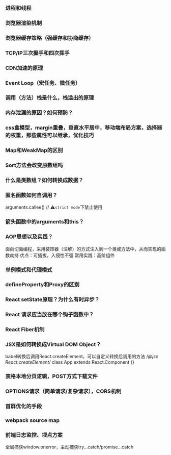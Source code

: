 ### 进程和线程

### 浏览器渲染机制

### 浏览器缓存策略（强缓存和协商缓存）

### TCP/IP三次握手和四次挥手

### CDN加速的原理

### Event Loop（宏任务、微任务）

### 调用（方法）栈是什么，栈溢出的原理

### 内存泄漏的原因？如何预防？

### css盒模型，margin重叠，垂直水平居中，移动端布局方案，选择器的权重，那些属性可以继承，优化技巧

### Map和WeakMap的区别

### Sort方法会改变原数组吗

### 什么是类数组？如何转换成数据？

### 匿名函数如何自调用？
arguments.callee() // ⚠️`strict mode`下禁止使用

### 箭头函数中的arguments和this？

### AOP思想以及实践？
面向切面编程，采用装饰器（注解）的方式注入到一个类或方法中，从而实现的函数劫持
优点：可插拔，入侵性不强
常用实践：高阶组件

### 单例模式和代理模式

### defineProperty和Proxy的区别

### React setState原理？为什么有时异步？

### React 请求应当放在哪个钩子函数中？

### React Fiber机制

### JSX是如何转换成Virtual DOM Object？
babel转换后调用React.createElement，可以自定义转换后调用的方法
/*@jsx React.createElement*/
class App extends React.Component {}

### 表格本地分页逻辑，POST方式下载文件

### OPTIONS请求（简单请求/复杂请求），CORS机制

### 首屏优化的手段

### webpack source map

### 前端日志监控、埋点方案
全局捕获window.onerror，主动捕获try...catch/promise...catch

